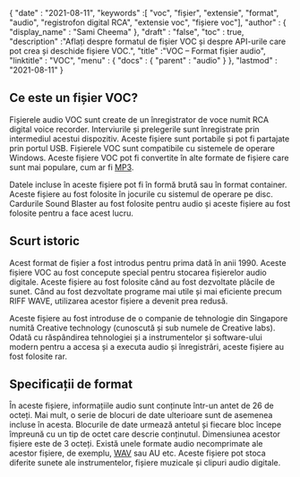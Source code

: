 {
  "date" : "2021-08-11",
  "keywords" :[ "voc", "fișier", "extensie", "format", "audio", "registrofon digital RCA", "extensie voc", "fișiere voc"],
  "author" : {
    "display_name" : "Sami Cheema"
},
  "draft" : "false",
  "toc" : true,
  "description" :"Aflați despre formatul de fișier VOC și despre API-urile care pot crea și deschide fișiere VOC.",
  "title" :"VOC – Format fișier audio",
  "linktitle" : "VOC",
  "menu" : {
    "docs" : {
      "parent" : "audio"
}
},
  "lastmod" : "2021-08-11"
}

## Ce este un fișier VOC? ##

Fișierele audio VOC sunt create de un înregistrator de voce numit RCA digital voice recorder. Interviurile și prelegerile sunt înregistrate prin intermediul acestui dispozitiv. Aceste fișiere sunt portabile și pot fi partajate prin portul USB. Fișierele VOC sunt compatibile cu sistemele de operare Windows. Aceste fișiere VOC pot fi convertite în alte formate de fișiere care sunt mai populare, cum ar fi [MP3](/ro/audio/mp3/).
 

Datele incluse în aceste fișiere pot fi în formă brută sau în format container. Aceste fișiere au fost folosite în jocurile cu sistemul de operare pe disc. Cardurile Sound Blaster au fost folosite pentru audio și aceste fișiere au fost folosite pentru a face acest lucru.



## Scurt istoric ##

Acest format de fișier a fost introdus pentru prima dată în anii 1990. Aceste fișiere VOC au fost concepute special pentru stocarea fișierelor audio digitale. Aceste fișiere au fost folosite când au fost dezvoltate plăcile de sunet. Când au fost dezvoltate programe mai utile și mai eficiente precum RIFF WAVE, utilizarea acestor fișiere a devenit prea redusă.

Aceste fișiere au fost introduse de o companie de tehnologie din Singapore numită Creative technology (cunoscută și sub numele de Creative labs). Odată cu răspândirea tehnologiei și a instrumentelor și software-ului modern pentru a accesa și a executa audio și înregistrări, aceste fișiere au fost folosite rar.


## Specificații de format ##

În aceste fișiere, informațiile audio sunt conținute într-un antet de 26 de octeți. Mai mult, o serie de blocuri de date ulterioare sunt de asemenea incluse în acesta. Blocurile de date urmează antetul și fiecare bloc începe împreună cu un tip de octet care descrie conținutul. Dimensiunea acestor fișiere este de 3 octeți. Există unele formate audio necomprimate ale acestor fișiere, de exemplu, [WAV](/ro/audio/wav/) sau AU etc. Aceste fișiere pot stoca diferite sunete ale instrumentelor, fișiere muzicale și clipuri audio digitale.



